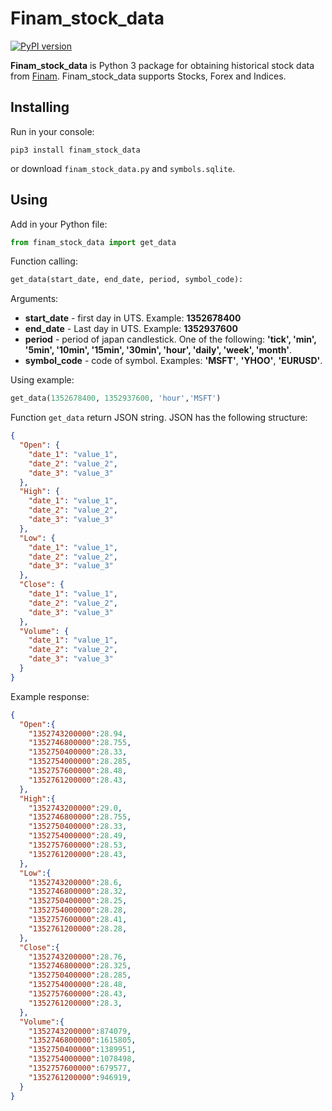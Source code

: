 # Finam_stock_data
[![PyPI version](https://badge.fury.io/py/finam_stock_data.svg)](https://badge.fury.io/py/finam_stock_data)

**Finam_stock_data** is Python 3 package for obtaining historical stock data from [Finam](http://www.finam.ru/). Finam_stock_data supports Stocks, Forex and Indices.

## Installing
Run in your console:
```
pip3 install finam_stock_data
```
or download `finam_stock_data.py` and `symbols.sqlite`. 

## Using
Add in your Python file:
```python
from finam_stock_data import get_data
```
Function calling:
```python
get_data(start_date, end_date, period, symbol_code):
```
Arguments:
* **start_date** - first day in UTS. Example: **1352678400**
* **end_date** - Last day in UTS. Example: **1352937600**
* **period** - period of japan candlestick. One of the following: **'tick', 'min', '5min', '10min', '15min', '30min', 'hour', 'daily', 'week', 'month'**.
* **symbol_code** - code of symbol. Examples: **'MSFT'**, **'YHOO'**, **'EURUSD'**.

Using example:
```python
get_data(1352678400, 1352937600, 'hour','MSFT')
```

Function `get_data` return JSON string. JSON has the following structure:
```json
{
  "Open": {
    "date_1": "value_1",
    "date_2": "value_2",
    "date_3": "value_3"
  },
  "High": {
    "date_1": "value_1",
    "date_2": "value_2",
    "date_3": "value_3"
  },
  "Low": {
    "date_1": "value_1",
    "date_2": "value_2",
    "date_3": "value_3"
  },
  "Close": {
    "date_1": "value_1",
    "date_2": "value_2",
    "date_3": "value_3"
  },
  "Volume": {
    "date_1": "value_1",
    "date_2": "value_2",
    "date_3": "value_3"
  }
}
```
Example response:
```json
{
  "Open":{
    "1352743200000":28.94,
    "1352746800000":28.755,
    "1352750400000":28.33,
    "1352754000000":28.285,
    "1352757600000":28.48,
    "1352761200000":28.43,
  },
  "High":{
    "1352743200000":29.0,
    "1352746800000":28.755,
    "1352750400000":28.33,
    "1352754000000":28.49,
    "1352757600000":28.53,
    "1352761200000":28.43,
  },
  "Low":{
    "1352743200000":28.6,
    "1352746800000":28.32,
    "1352750400000":28.25,
    "1352754000000":28.28,
    "1352757600000":28.41,
    "1352761200000":28.28,
  },
  "Close":{
    "1352743200000":28.76,
    "1352746800000":28.325,
    "1352750400000":28.285,
    "1352754000000":28.48,
    "1352757600000":28.43,
    "1352761200000":28.3,
  },
  "Volume":{
    "1352743200000":874079,
    "1352746800000":1615805,
    "1352750400000":1389951,
    "1352754000000":1078498,
    "1352757600000":679577,
    "1352761200000":946919,
  }
}
```

